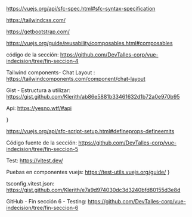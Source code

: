 https://vuejs.org/api/sfc-spec.html#sfc-syntax-specification

https://tailwindcss.com/

https://getbootstrap.com/

https://vuejs.org/guide/reusability/composables.html#composables

código de la sección: https://github.com/DevTalles-corp/vue-indecision/tree/fin-seccion-4

Tailwind components- Chat Layout : https://tailwindcomponents.com/component/chat-layout

Gist - Estructura a utilizar: https://gist.github.com/Klerith/ab86e5881b33461632d1b72a0e970b95

Api: https://yesno.wtf/#api

<!-- https://yesno.wtf/assets/yes/2.gif -->}

https://vuejs.org/api/sfc-script-setup.html#defineprops-defineemits

Código fuente de la sección: https://github.com/DevTalles-corp/vue-indecision/tree/fin-seccion-5

Test: https://vitest.dev/

Puebas en componentes vuejs: https://test-utils.vuejs.org/guide/
}

tsconfig.vitest.json: https://gist.github.com/Klerith/e7a9d974030dc3d3240bfd80155d3e8d

GitHub - Fin sección 6 - Testing: https://github.com/DevTalles-corp/vue-indecision/tree/fin-seccion-6
